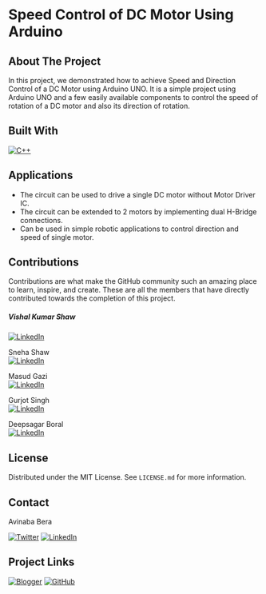 <!-- TITLE -->

# Speed Control of DC Motor Using Arduino

<!-- ABOUT THE PROJECT -->

## About The Project

In this project, we demonstrated how to achieve Speed and Direction Control of a DC Motor using Arduino UNO. It is a simple project using Arduino UNO and a few easily available components to control the speed of rotation of a DC motor and also its direction of rotation.

<!-- BUILT WITH -->

## Built With

[![C++][c++-shield]][c++-url]

<!-- APPLICATIONS -->

## Applications

* The circuit can be used to drive a single DC motor without Motor Driver IC.
* The circuit can be extended to 2 motors by implementing dual H-Bridge connections.
* Can be used in simple robotic applications to control direction and speed of single motor.

<!-- CONTRIBUTIONS -->

## Contributions

Contributions are what make the GitHub community such an amazing place to learn, inspire, and create. These are all the members that have directly contributed towards the completion of this project.

##### Vishal Kumar Shaw &emsp;
[![LinkedIn][linkedin-shield]][linkedin-url2]

Sneha Shaw<br>
[![LinkedIn][linkedin-shield]][linkedin-url3]

Masud Gazi<br>
[![LinkedIn][linkedin-shield]][linkedin-url4]

Gurjot Singh<br>
[![LinkedIn][linkedin-shield]][linkedin-url5]

Deepsagar Boral<br>
[![LinkedIn][linkedin-shield]][linkedin-url6]

<!-- LICENSE -->
## License

Distributed under the MIT License. See `LICENSE.md` for more information.

<!-- CONTACT -->

## Contact

Avinaba Bera

[![Twitter][twitter-shield]][twitter-url]
[![LinkedIn][linkedin-shield]][linkedin-url]

<!-- PROJECT LINKS -->

## Project Links

[![Blogger][blogger-shield]][blogger-url]
[![GitHub][github-shield]][github-url]

<!-- MARKDOWNS -->

[twitter-shield]: https://img.shields.io/badge/Twitter-%231DA1F2.svg?style=for-the-badge&logo=Twitter&logoColor=white
[twitter-url]: https://twitter.com/IainSchneider

[linkedin-shield]: https://img.shields.io/badge/linkedin-%230077B5.svg?style=for-the-badge&logo=linkedin&logoColor=white
[linkedin-url]: https://www.linkedin.com/in/avinaba-bera
[linkedin-url2]: https://www.linkedin.com/in/vishal-kumar-shaw-21a985192
[linkedin-url3]: https://www.linkedin.com/in/sneha-shaw-8972a5189
[linkedin-url4]: https://www.linkedin.com/in/masud-gazi-46123422a
[linkedin-url5]: https://www.linkedin.com/in/gurjot-singh-5bb1871b9
[linkedin-url6]: https://www.linkedin.com/in/deepsagar-boral-059713194

[blogger-shield]: https://img.shields.io/badge/Blogger-FF5722?style=for-the-badge&logo=blogger&logoColor=white
[blogger-url]: https://uemkprojects2023.blogspot.com/2022/08/speed-control-of-dc-motor-uemk.html

[github-shield]: https://img.shields.io/badge/github-%23121011.svg?style=for-the-badge&logo=github&logoColor=white
[github-url]: https://github.com/avimax37/Speed-Direction-Control-DC-Motor-Arduino

[c++-shield]: https://img.shields.io/badge/c++-%2300599C.svg?style=for-the-badge&logo=c%2B%2B&logoColor=white
[c++-url]: https://m.cplusplus.com
